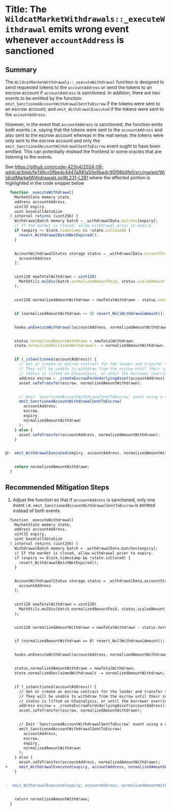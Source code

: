 # Title: The `WildcatMarketWithdrawals::_executeWithdrawal` emits wrong event whenever `accountAddress` is sanctioned


## Summary
The `WildcatMarketWithdrawals::_executeWithdrawal` function is designed to send requested tokens to the `accountAddress` or send the tokens to an escrow account if `accountAddress` is sanctioned. In addition, there are two events to be emitted by the function: `emit_SanctionedAccountWithdrawalSentToEscrow` if the tokens were sent to an escrow account; and `emit_WithdrawalExecuted` if the tokens were sent to the `accountAddress`.

However, in the event that `accountAddress` is sanctioned, the function emits both events i.e. saying that the tokens were sent to the `accountAddress` and also sent to the escrow account whereas in the real sense, the tokens were only sent to the escrow account and only the `emit_SanctionedAccountWithdrawalSentToEscrow` event ought to have been emitted. This can potentially mislead the frontend or some oracles that are listening to the events.

See https://github.com/code-423n4/2024-08-wildcat/blob/fe746cc0fbedc4447a981a50e6ba4c95f98b9fe1/src/market/WildcatMarketWithdrawals.sol#L231-L281 where the affected portion is highlighted in the code snippet below
```javascript
  function _executeWithdrawal(
    MarketState memory state,
    address accountAddress,
    uint32 expiry,
    uint baseCalldataSize
  ) internal returns (uint256) {
    WithdrawalBatch memory batch = _withdrawalData.batches[expiry];
    // If the market is closed, allow withdrawal prior to expiry.
    if (expiry >= block.timestamp && !state.isClosed) {
      revert_WithdrawalBatchNotExpired();
    }


    AccountWithdrawalStatus storage status = _withdrawalData.accountStatuses[expiry][
      accountAddress
    ];


    uint128 newTotalWithdrawn = uint128(
      MathUtils.mulDiv(batch.normalizedAmountPaid, status.scaledAmount, batch.scaledTotalAmount)
    );


    uint128 normalizedAmountWithdrawn = newTotalWithdrawn - status.normalizedAmountWithdrawn;


    if (normalizedAmountWithdrawn == 0) revert_NullWithdrawalAmount();


    hooks.onExecuteWithdrawal(accountAddress, normalizedAmountWithdrawn, state, baseCalldataSize);


    status.normalizedAmountWithdrawn = newTotalWithdrawn;
    state.normalizedUnclaimedWithdrawals -= normalizedAmountWithdrawn;


    if (_isSanctioned(accountAddress)) {
      // Get or create an escrow contract for the lender and transfer the owed amount to it.
      // They will be unable to withdraw from the escrow until their sanctioned
      // status is lifted on Chainalysis, or until the borrower overrides it.
      address escrow = _createEscrowForUnderlyingAsset(accountAddress);
      asset.safeTransfer(escrow, normalizedAmountWithdrawn);


      // Emit `SanctionedAccountWithdrawalSentToEscrow` event using a custom emitter.
      emit_SanctionedAccountWithdrawalSentToEscrow(
        accountAddress,
        escrow,
        expiry,
        normalizedAmountWithdrawn
      );
    } else {
      asset.safeTransfer(accountAddress, normalizedAmountWithdrawn);
    }


@>  emit_WithdrawalExecuted(expiry, accountAddress, normalizedAmountWithdrawn);


    return normalizedAmountWithdrawn;
  }
```

## Recommended Mitigation Steps

1. Adjust the function so that if `accountAddress` is sanctioned, only one event i.e. `emit_SanctionedAccountWithdrawalSentToEscrow` is emitted instead of both events.

```diff
  function _executeWithdrawal(
    MarketState memory state,
    address accountAddress,
    uint32 expiry,
    uint baseCalldataSize
  ) internal returns (uint256) {
    WithdrawalBatch memory batch = _withdrawalData.batches[expiry];
    // If the market is closed, allow withdrawal prior to expiry.
    if (expiry >= block.timestamp && !state.isClosed) {
      revert_WithdrawalBatchNotExpired();
    }


    AccountWithdrawalStatus storage status = _withdrawalData.accountStatuses[expiry][
      accountAddress
    ];


    uint128 newTotalWithdrawn = uint128(
      MathUtils.mulDiv(batch.normalizedAmountPaid, status.scaledAmount, batch.scaledTotalAmount)
    );


    uint128 normalizedAmountWithdrawn = newTotalWithdrawn - status.normalizedAmountWithdrawn;


    if (normalizedAmountWithdrawn == 0) revert_NullWithdrawalAmount();


    hooks.onExecuteWithdrawal(accountAddress, normalizedAmountWithdrawn, state, baseCalldataSize);


    status.normalizedAmountWithdrawn = newTotalWithdrawn;
    state.normalizedUnclaimedWithdrawals -= normalizedAmountWithdrawn;


    if (_isSanctioned(accountAddress)) {
      // Get or create an escrow contract for the lender and transfer the owed amount to it.
      // They will be unable to withdraw from the escrow until their sanctioned
      // status is lifted on Chainalysis, or until the borrower overrides it.
      address escrow = _createEscrowForUnderlyingAsset(accountAddress);
      asset.safeTransfer(escrow, normalizedAmountWithdrawn);


      // Emit `SanctionedAccountWithdrawalSentToEscrow` event using a custom emitter.
      emit_SanctionedAccountWithdrawalSentToEscrow(
        accountAddress,
        escrow,
        expiry,
        normalizedAmountWithdrawn
      );
    } else {
      asset.safeTransfer(accountAddress, normalizedAmountWithdrawn);
+     emit_WithdrawalExecuted(expiry, accountAddress, normalizedAmountWithdrawn);
    }


-  emit_WithdrawalExecuted(expiry, accountAddress, normalizedAmountWithdrawn);


    return normalizedAmountWithdrawn;
  }
```
